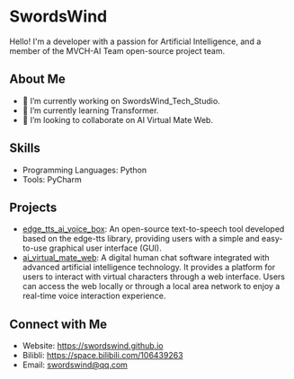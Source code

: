 # SwordsWind
Hello! I'm a developer with a passion for Artificial Intelligence, and a member of the MVCH-AI Team open-source project team.

## About Me
- 🔭 I’m currently working on SwordsWind_Tech_Studio.
- 🌱 I’m currently learning Transformer.
- 👯 I’m looking to collaborate on AI Virtual Mate Web.

## Skills
- Programming Languages: Python
- Tools: PyCharm

## Projects
- [edge_tts_ai_voice_box](#): An open-source text-to-speech tool developed based on the edge-tts library, providing users with a simple and easy-to-use graphical user interface (GUI).
- [ai_virtual_mate_web](#): A digital human chat software integrated with advanced artificial intelligence technology. It provides a platform for users to interact with virtual characters through a web interface. Users can access the web locally or through a local area network to enjoy a real-time voice interaction experience.
## Connect with Me
- Website: https://swordswind.github.io
- Bilibli: https://space.bilibili.com/106439263
- Email: swordswind@qq.com
